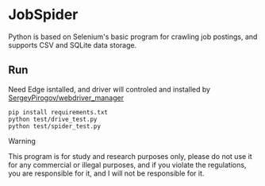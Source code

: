 # JobSpider

Python is based on Selenium's basic program for crawling job postings, and supports CSV and SQLite data storage.

## Run

Need Edge isntalled, and driver will controled and installed by [SergeyPirogov/webdriver_manager](https://github.com/SergeyPirogov/webdriver_manager)

```
pip install requirements.txt
python test/drive_test.py
python test/spider_test.py
```

> [!WARNING]
> This program is for study and research purposes only, please do not use it for any commercial or illegal purposes, and if you violate the regulations, you are responsible for it, and I will not be responsible for it.
